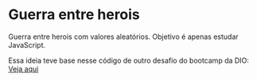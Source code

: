 # Guerra entre herois
Guerra entre herois com valores aleatórios. Objetivo é apenas estudar JavaScript.

Essa ideia teve base nesse código de outro desafio do bootcamp da DIO: [Veja aqui](https://github.com/Ruan-Pablo/rank-heroi)
